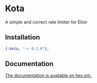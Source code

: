# Kota

A simple and correct rate limiter for Elixir

## Installation


```elixir
{:kota, "~> 0.1.0"},
```

## Documentation

[The documentation is available on hex.pm.](https://hexdocs.pm/kota)


